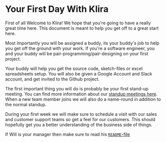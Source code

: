 # Your First Day With Klira

First of all Welcome to Klira! We hope that you're going to have a
really great time here. This document is meant to help you get off to
a great start here.

Most importantly you will be assigned a buddy, its your buddy's job to
help you get off the ground with your work. If you're a software
engineer, you and your buddy will be pair-programming/pair-designing
on your first project.

Your buddy will help you get the source code, sketch-files or excel
spreadsheets setup. You will also be given a Google Account and Slack
account, and get invited to the Github project.

The first important thing you will do is probably be your first
stand-up meeting. You can find more information about our [standup
meetings here](./standup.org). When a new team member joins we will
also do a name-round in addition to the normal standup.

During your first week we will make sure to schedule a visit with our
sales and customer support teams so get a feel for our customers. This
should hopefully get you a better understanding of the business side
of things.

If Will is your manager then make sure to read his [`README`-file](https://github.com/williamhogman/working-with-will/)
